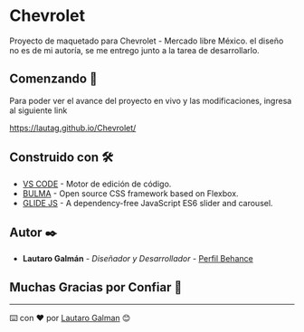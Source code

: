 # Chevrolet

Proyecto de maquetado para Chevrolet - Mercado libre México. el diseño no es de mi autoría, se me entrego junto a la tarea de desarrollarlo. 

## Comenzando 🚀

Para poder ver el avance del proyecto en vivo y las modificaciones, ingresa al siguiente link

https://lautag.github.io/Chevrolet/

## Construido con 🛠️

* [VS CODE](https://code.visualstudio.com/) - Motor de edición de código.
* [BULMA](https://bulma.io/) - Open source CSS framework based on Flexbox.
* [GLIDE JS](https://glidejs.com/) - A dependency-free JavaScript ES6 slider and carousel.

## Autor ✒️

* **Lautaro Galmán** - *Diseñador y Desarrollador* - [Perfil Behance](https://www.behance.net/LautaroGalman)

## Muchas Gracias por Confiar 🎁

---
⌨️ con ❤️ por [Lautaro Galman](https://www.linkedin.com/in/lautaro-galman/) 😊
